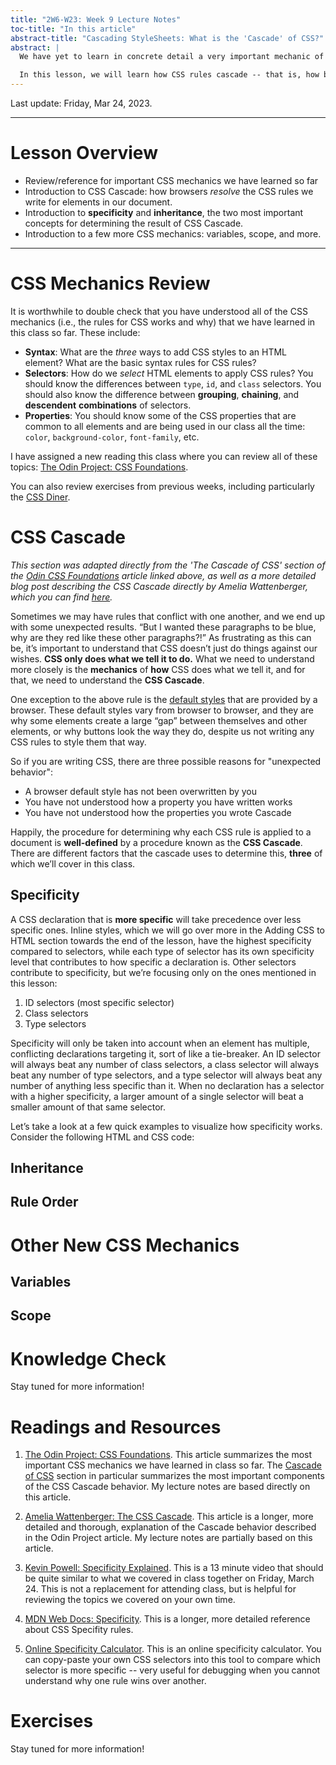 ```yaml
---
title: "2W6-W23: Week 9 Lecture Notes"
toc-title: "In this article"
abstract-title: "Cascading StyleSheets: What is the 'Cascade' of CSS?"
abstract: |
  We have yet to learn in concrete detail a very important mechanic of CSS: when two styles contradict, how does the browser determine which style to apply?

  In this lesson, we will learn how CSS rules cascade -- that is, how browsers traverse CSS files top-down to determine which rules are most specific, and therefore chosen as the winning rules.
---
```


Last update: Friday, Mar 24, 2023.

---

# Lesson Overview

- Review/reference for important CSS mechanics we have learned so far
- Introduction to CSS Cascade: how browsers *resolve* the CSS rules we write for elements in our document. 
- Introduction to **specificity** and **inheritance**, the two most important concepts for determining the result of CSS Cascade.
- Introduction to a few more CSS mechanics: variables, scope, and more.

---

# CSS Mechanics Review

It is worthwhile to double check that you have understood all of the CSS mechanics (i.e., the rules for CSS works and why) that we have learned in this class so far. These include:

- **Syntax**: What are the *three* ways to add CSS styles to an HTML element? What are the basic syntax rules for CSS rules?
- **Selectors**: How do we *select* HTML elements to apply CSS rules? You should know the differences between `type`, `id`, and `class` selectors. You should also know the difference between **grouping**, **chaining**, and **descendent** **combinations** of selectors.
- **Properties**: You should know some of the CSS properties that are common to all elements and are being used in our class all the time: `color`, `background-color`, `font-family`, etc.

I have assigned a new reading this class where you can review all of these topics: [The Odin Project: CSS Foundations][odin-foundations].

You can also review exercises from previous weeks, including particularly the [CSS Diner][css-diner].

[odin-foundations]: https://www.theodinproject.com/lessons/foundations-css-foundations
[css-diner]: https://flukeout.github.io/

# CSS Cascade

*This section was adapted directly from the 'The Cascade of CSS' section of the [Odin CSS Foundations][odin-foundations] article linked above, as well as a more detailed blog post describing the CSS Cascade directly by Amelia Wattenberger, which you can find [here][css-cascade].*

[css-cascade]: https://wattenberger.com/blog/css-cascade

Sometimes we may have rules that conflict with one another, and we end up with some unexpected results. “But I wanted these paragraphs to be blue, why are they red like these other paragraphs?!” As frustrating as this can be, it’s important to understand that CSS doesn’t just do things against our wishes. **CSS only does what we tell it to do.** What we need to understand more closely is the **mechanics** of **how** CSS does what we tell it, and for that, we need to understand the **CSS Cascade**.

One exception to the above rule is the [default styles][default-styles] that are provided by a browser. These default styles vary from browser to browser, and they are why some elements create a large “gap” between themselves and other elements, or why buttons look the way they do, despite us not writing any CSS rules to style them that way.

[default-styles]: https://example.org

So if you are writing CSS, there are three possible reasons for "unexpected behavior": 

- A browser default style has not been overwritten by you
- You have not understood how a property you have written works
- You have not understood how the properties you wrote Cascade

Happily, the procedure for determining why each CSS rule is applied to a document is **well-defined** by a procedure known as the **CSS Cascade**. There are different factors that the cascade uses to determine this, **three** of which we’ll cover in this class.

## Specificity

A CSS declaration that is **more specific** will take precedence over less specific ones. Inline styles, which we will go over more in the Adding CSS to HTML section towards the end of the lesson, have the highest specificity compared to selectors, while each type of selector has its own specificity level that contributes to how specific a declaration is. Other selectors contribute to specificity, but we’re focusing only on the ones mentioned in this lesson:

1. ID selectors (most specific selector)
2. Class selectors
3. Type selectors

Specificity will only be taken into account when an element has multiple, conflicting declarations targeting it, sort of like a tie-breaker. An ID selector will always beat any number of class selectors, a class selector will always beat any number of type selectors, and a type selector will always beat any number of anything less specific than it. When no declaration has a selector with a higher specificity, a larger amount of a single selector will beat a smaller amount of that same selector.

Let’s take a look at a few quick examples to visualize how specificity works. Consider the following HTML and CSS code:

## Inheritance

## Rule Order


# Other New CSS Mechanics

## Variables

## Scope

# Knowledge Check

Stay tuned for more information!

# Readings and Resources

1. [The Odin Project: CSS Foundations][odin-foundations]. This article summarizes the most important CSS mechanics we have learned in class so far. The [Cascade of CSS](https://www.theodinproject.com/lessons/foundations-css-foundations#the-cascade-of-css) section in particular summarizes the most important components of the CSS Cascade behavior. My lecture notes are based directly on this article.

2. [Amelia Wattenberger: The CSS Cascade][css-cascade]. This article is a longer, more detailed and thorough, explanation of the Cascade behavior described in the Odin Project article. My lecture notes are partially based on this article.

3. [Kevin Powell: Specificity Explained][specificity-explained]. This is a 13 minute video that should be quite similar to what we covered in class together on Friday, March 24. This is not a replacement for attending class, but is helpful for reviewing the topics we covered on your own time.

4. [MDN Web Docs: Specificity][mdn-specificity]. This is a longer, more detailed reference about CSS Specifity rules.

4. [Online Specificity Calculator][specificity-calculator]. This is an online specificity calculator. You can copy-paste your own CSS selectors into this tool to compare which selector is more specific -- very useful for debugging when you cannot understand why one rule wins over another.

[specificity-explained]: https://www.youtube.com/watch?v=c0kfcP_nD9E
[specificity-calculator]: https://specificity.keegan.st/
[mdn-specificity]: https://developer.mozilla.org/en-US/docs/Web/CSS/Specificity

# Exercises

Stay tuned for more information!
